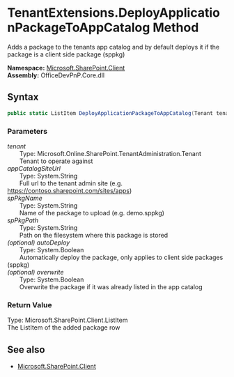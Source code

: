 # TenantExtensions.DeployApplicationPackageToAppCatalog Method  
Adds a package to the tenants app catalog and by default deploys it if the package is a client side package (sppkg)  

**Namespace:** [Microsoft.SharePoint.Client](Microsoft.SharePoint.Client.md)  
**Assembly:** OfficeDevPnP.Core.dll  
## Syntax
```C#
public static ListItem DeployApplicationPackageToAppCatalog(Tenant tenant, String appCatalogSiteUrl, String spPkgName, String spPkgPath, Boolean autoDeploy, Boolean overwrite)
```
### Parameters
*tenant*  
&emsp;&emsp;Type: Microsoft.Online.SharePoint.TenantAdministration.Tenant  
&emsp;&emsp;Tenant to operate against  
*appCatalogSiteUrl*  
&emsp;&emsp;Type: System.String  
&emsp;&emsp;Full url to the tenant admin site (e.g. https://contoso.sharepoint.com/sites/apps)   
*spPkgName*  
&emsp;&emsp;Type: System.String  
&emsp;&emsp;Name of the package to upload (e.g. demo.sppkg)   
*spPkgPath*  
&emsp;&emsp;Type: System.String  
&emsp;&emsp;Path on the filesystem where this package is stored  
*(optional) autoDeploy*  
&emsp;&emsp;Type: System.Boolean  
&emsp;&emsp;Automatically deploy the package, only applies to client side packages (sppkg)  
*(optional) overwrite*  
&emsp;&emsp;Type: System.Boolean  
&emsp;&emsp;Overwrite the package if it was already listed in the app catalog  
### Return Value
Type: Microsoft.SharePoint.Client.ListItem  
The ListItem of the added package row

## See also
- [Microsoft.SharePoint.Client](Microsoft.SharePoint.Client.md)
